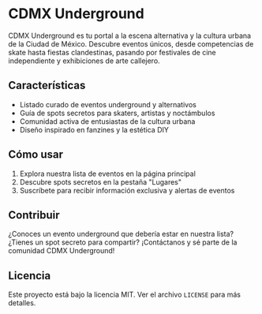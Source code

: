 # CDMX Underground

CDMX Underground es tu portal a la escena alternativa y la cultura urbana de la Ciudad de México. Descubre eventos únicos, desde competencias de skate hasta fiestas clandestinas, pasando por festivales de cine independiente y exhibiciones de arte callejero.

## Características

- Listado curado de eventos underground y alternativos
- Guía de spots secretos para skaters, artistas y noctámbulos
- Comunidad activa de entusiastas de la cultura urbana
- Diseño inspirado en fanzines y la estética DIY

## Cómo usar

1. Explora nuestra lista de eventos en la página principal
2. Descubre spots secretos en la pestaña "Lugares"
3. Suscríbete para recibir información exclusiva y alertas de eventos

## Contribuir

¿Conoces un evento underground que debería estar en nuestra lista? ¿Tienes un spot secreto para compartir? ¡Contáctanos y sé parte de la comunidad CDMX Underground!

## Licencia

Este proyecto está bajo la licencia MIT. Ver el archivo `LICENSE` para más detalles.
